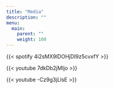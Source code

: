 ```yaml
---
title: "Media"
description: ""
menu:
  main:
    parent: ""
    weight: 100
---
```


{{< spotify 4i2sMX9lDOHjDI9z5cvxfY >}}

{{< youtube 7dkDb2jMIjo >}}

{{< youtube -Cz9g3jLlsE >}}
